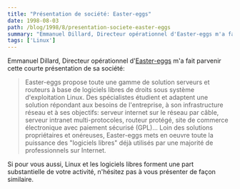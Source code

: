 ```yaml
---
title: "Présentation de société: Easter-eggs"
date: 1998-08-03
path: /blog/1998/8/presentation-societe-easter-eggs
summary: "Emmanuel Dillard, Directeur opérationnel d'Easter-eggs m'a fait parvenir cette courte présentation de sa société: Easter-eggs propose toute une gamme de solution serveurs et routeurs à base de logiciels libres de droits sous système d'exploitation Linux."
tags: ['Linux']
---
```


<P>
Emmanuel Dillard, Directeur opérationnel
d'<A HREF="http://www.easter-eggs.com/">Easter-eggs</A>
m'a fait parvenir cette courte présentation de sa société:
</P>

<BLOCKQUOTE>
Easter-eggs propose toute une gamme de solution serveurs et routeurs à base
de logiciels libres de droits sous système d'exploitation Linux.
Des spécialistes étudient et adaptent une solution répondant aux besoins de
l'entreprise, à son infrastructure réseau et à ses objectifs: serveur
internet sur le réseau par câble, serveur intranet multi-protocoles, routeur
protégé, site de commerce électronique avec paiement sécurisé (GPL)...
Loin des solutions propriétaires et onéreuses, Easter-eggs mets en oeuvre
toute la puissance des "logiciels libres" déjà utilisés par une majorité de
professionnels sur Internet.
</BLOCKQUOTE>
<P>
Si pour vous aussi, Linux et les logiciels libres forment une part
substantielle de votre activité, n'hésitez pas à vous présenter de
façon similaire.
</P>


